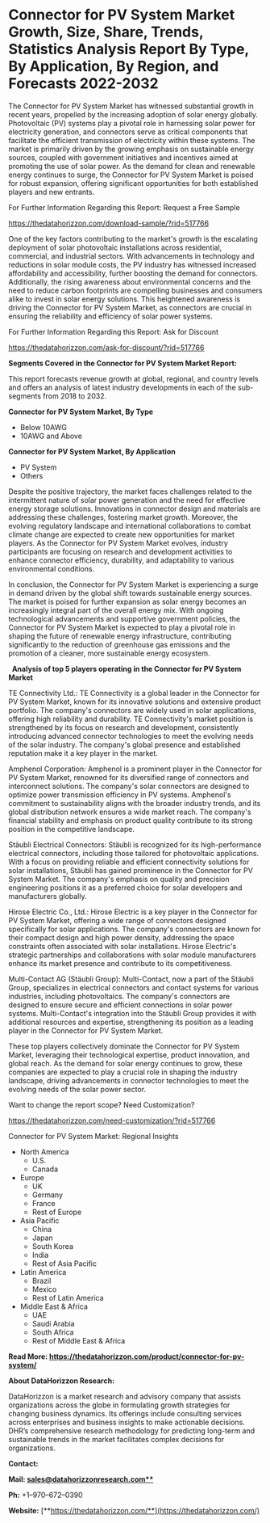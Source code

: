 ﻿#
# **Connector for PV System Market Growth, Size, Share, Trends, Statistics Analysis Report By Type, By Application, By Region, and Forecasts 2022-2032**
The Connector for PV System Market has witnessed substantial growth in recent years, propelled by the increasing adoption of solar energy globally. Photovoltaic (PV) systems play a pivotal role in harnessing solar power for electricity generation, and connectors serve as critical components that facilitate the efficient transmission of electricity within these systems. The market is primarily driven by the growing emphasis on sustainable energy sources, coupled with government initiatives and incentives aimed at promoting the use of solar power. As the demand for clean and renewable energy continues to surge, the Connector for PV System Market is poised for robust expansion, offering significant opportunities for both established players and new entrants.

For Further Information Regarding this Report: Request a Free Sample

<https://thedatahorizzon.com/download-sample/?rid=517766>

One of the key factors contributing to the market's growth is the escalating deployment of solar photovoltaic installations across residential, commercial, and industrial sectors. With advancements in technology and reductions in solar module costs, the PV industry has witnessed increased affordability and accessibility, further boosting the demand for connectors. Additionally, the rising awareness about environmental concerns and the need to reduce carbon footprints are compelling businesses and consumers alike to invest in solar energy solutions. This heightened awareness is driving the Connector for PV System Market, as connectors are crucial in ensuring the reliability and efficiency of solar power systems.

For Further Information Regarding this Report: Ask for Discount

<https://thedatahorizzon.com/ask-for-discount/?rid=517766>

**Segments Covered in the Connector for PV System Market Report:**

This report forecasts revenue growth at global, regional, and country levels and offers an analysis of latest industry developments in each of the sub-segments from 2018 to 2032.

**Connector for PV System Market, By Type**

- Below 10AWG
- 10AWG and Above

**Connector for PV System Market, By Application**

- PV System
- Others

Despite the positive trajectory, the market faces challenges related to the intermittent nature of solar power generation and the need for effective energy storage solutions. Innovations in connector design and materials are addressing these challenges, fostering market growth. Moreover, the evolving regulatory landscape and international collaborations to combat climate change are expected to create new opportunities for market players. As the Connector for PV System Market evolves, industry participants are focusing on research and development activities to enhance connector efficiency, durability, and adaptability to various environmental conditions.

In conclusion, the Connector for PV System Market is experiencing a surge in demand driven by the global shift towards sustainable energy sources. The market is poised for further expansion as solar energy becomes an increasingly integral part of the overall energy mix. With ongoing technological advancements and supportive government policies, the Connector for PV System Market is expected to play a pivotal role in shaping the future of renewable energy infrastructure, contributing significantly to the reduction of greenhouse gas emissions and the promotion of a cleaner, more sustainable energy ecosystem.



` `**Analysis of top 5 players operating in the Connector for PV System Market**

TE Connectivity Ltd.: TE Connectivity is a global leader in the Connector for PV System Market, known for its innovative solutions and extensive product portfolio. The company's connectors are widely used in solar applications, offering high reliability and durability. TE Connectivity's market position is strengthened by its focus on research and development, consistently introducing advanced connector technologies to meet the evolving needs of the solar industry. The company's global presence and established reputation make it a key player in the market.

Amphenol Corporation: Amphenol is a prominent player in the Connector for PV System Market, renowned for its diversified range of connectors and interconnect solutions. The company's solar connectors are designed to optimize power transmission efficiency in PV systems. Amphenol's commitment to sustainability aligns with the broader industry trends, and its global distribution network ensures a wide market reach. The company's financial stability and emphasis on product quality contribute to its strong position in the competitive landscape.

Stäubli Electrical Connectors: Stäubli is recognized for its high-performance electrical connectors, including those tailored for photovoltaic applications. With a focus on providing reliable and efficient connectivity solutions for solar installations, Stäubli has gained prominence in the Connector for PV System Market. The company's emphasis on quality and precision engineering positions it as a preferred choice for solar developers and manufacturers globally.

Hirose Electric Co., Ltd.: Hirose Electric is a key player in the Connector for PV System Market, offering a wide range of connectors designed specifically for solar applications. The company's connectors are known for their compact design and high power density, addressing the space constraints often associated with solar installations. Hirose Electric's strategic partnerships and collaborations with solar module manufacturers enhance its market presence and contribute to its competitiveness.

Multi-Contact AG (Stäubli Group): Multi-Contact, now a part of the Stäubli Group, specializes in electrical connectors and contact systems for various industries, including photovoltaics. The company's connectors are designed to ensure secure and efficient connections in solar power systems. Multi-Contact's integration into the Stäubli Group provides it with additional resources and expertise, strengthening its position as a leading player in the Connector for PV System Market.

These top players collectively dominate the Connector for PV System Market, leveraging their technological expertise, product innovation, and global reach. As the demand for solar energy continues to grow, these companies are expected to play a crucial role in shaping the industry landscape, driving advancements in connector technologies to meet the evolving needs of the solar power sector.

Want to change the report scope? Need Customization?

<https://thedatahorizzon.com/need-customization/?rid=517766>

Connector for PV System Market: Regional Insights

- North America
  - U.S.
  - Canada
- Europe
  - UK
  - Germany
  - France
  - Rest of Europe
- Asia Pacific
  - China
  - Japan
  - South Korea
  - India
  - Rest of Asia Pacific
- Latin America
  - Brazil
  - Mexico
  - Rest of Latin America
- Middle East & Africa
  - UAE
  - Saudi Arabia
  - South Africa
  - Rest of Middle East & Africa

**Read More: https://thedatahorizzon.com/product/connector-for-pv-system/**

**About DataHorizzon Research:**

DataHorizzon is a market research and advisory company that assists organizations across the globe in formulating growth strategies for changing business dynamics. Its offerings include consulting services across enterprises and business insights to make actionable decisions. DHR’s comprehensive research methodology for predicting long-term and sustainable trends in the market facilitates complex decisions for organizations.

**Contact:**

**Mail: [sales@datahorizzonresearch.com**](mailto:sales@datahorizzonresearch.com)**

**Ph:** +1–970–672–0390

**Website:** [**https://thedatahorizzon.com/**](https://thedatahorizzon.com/)


